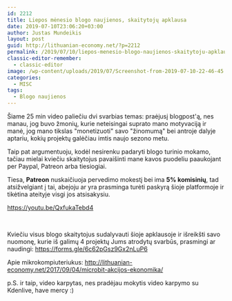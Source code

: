 ```yaml
---
id: 2212
title: Liepos mėnesio blogo naujienos, skaitytojų apklausa
date: 2019-07-10T23:06:20+03:00
author: Justas Mundeikis
layout: post
guid: http://lithuanian-economy.net/?p=2212
permalink: /2019/07/10/liepos-menesio-blogo-naujienos-skaitytoju-apklausa/
classic-editor-remember:
  - classic-editor
image: /wp-content/uploads/2019/07/Screenshot-from-2019-07-10-22-46-45.jpg
categories:
  - MISC
tags:
  - Blogo naujienos
---
```

Šiame 25 min video paliečiu dvi svarbias temas: praėjusį blogpost'ą, nes manau, jog buvo žmonių, kurie neteisingai suprato mano motyvaciją ir manė, jog mano tikslas "monetizuoti" savo "žinomumą" bei antroje dalyje aptariu, kokių projektų galėčiau imtis naujo sezono metu.

Taip pat argumentuoju, kodėl nesirenku padaryti blogo turinio mokamo, tačiau mielai kviečiu skaitytojus pavaišinti mane kavos puodeliu paaukojant per Paypal, Patreon arba tiesiogiai.<!--more-->

Tiesa, <strong>Patreon</strong> nuskaičiuoja pervedimo mokestį bei ima <strong>5% komisinių</strong>, tad atsižvelgiant į tai, abejoju ar yra prasminga turėti paskyrą šioje platformoje ir tikėtina ateityje visgi jos atsisakysiu.

https://youtu.be/QxfukaTebd4

&nbsp;

Kviečiu visus blogo skaitytojus sudalyvauti šioje apklausoje ir išreikšti savo nuomonę, kurie iš galimų 4 projektų Jums atrodytų svarbūs, prasmingi ar naudingi: <a href="https://forms.gle/6c62pGsz9Gx2nLuP6" target="_blank" rel="noopener noreferrer"><span style="color: #0000ff;">https://forms.gle/6c62pGsz9Gx2nLuP6</span></a>

Apie mikrokompiuteriukus: <a href="http://lithuanian-economy.net/2017/09/04/microbit-akcijos-ekonomika/" target="_blank" rel="noopener noreferrer"><span style="color: #0000ff;">http://lithuanian-economy.net/2017/09/04/microbit-akcijos-ekonomika/</span></a>

p.S. ir taip, video karpytas, nes pradėjau mokytis video karpymo su Kdenlive, have mercy :)